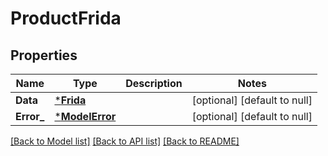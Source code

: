# ProductFrida

## Properties
Name | Type | Description | Notes
------------ | ------------- | ------------- | -------------
**Data** | [***Frida**](Frida.md) |  | [optional] [default to null]
**Error_** | [***ModelError**](Error.md) |  | [optional] [default to null]

[[Back to Model list]](../README.md#documentation-for-models) [[Back to API list]](../README.md#documentation-for-api-endpoints) [[Back to README]](../README.md)


